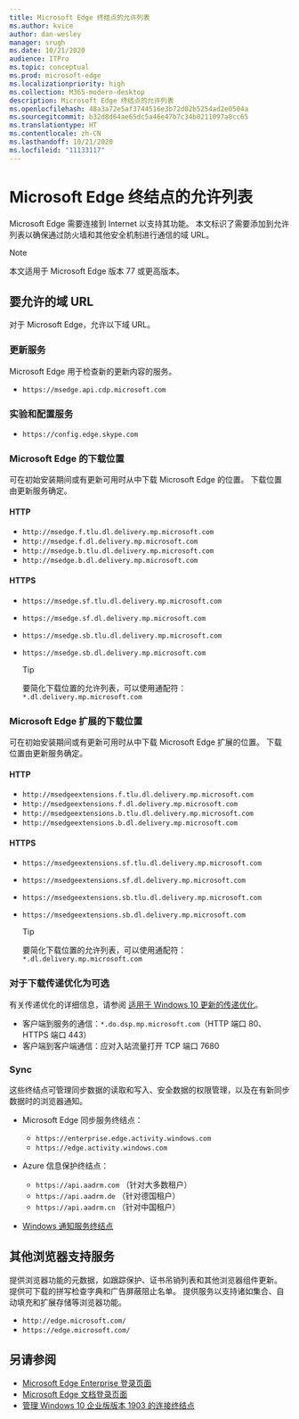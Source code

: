 ```yaml
---
title: Microsoft Edge 终结点的允许列表
ms.author: kvice
author: dan-wesley
manager: srugh
ms.date: 10/21/2020
audience: ITPro
ms.topic: conceptual
ms.prod: microsoft-edge
ms.localizationpriority: high
ms.collection: M365-modern-desktop
description: Microsoft Edge 终结点的允许列表
ms.openlocfilehash: 48a3a72e5af3744516e3b72d02b5254ad2e0504a
ms.sourcegitcommit: b32d8d64ae65dc5a46e47b7c34b0211097a0cc65
ms.translationtype: HT
ms.contentlocale: zh-CN
ms.lasthandoff: 10/21/2020
ms.locfileid: "11133117"
---
```

# Microsoft Edge 终结点的允许列表

Microsoft Edge 需要连接到 Internet 以支持其功能。 本文标识了需要添加到允许列表以确保通过防火墙和其他安全机制进行通信的域 URL。

> [!NOTE]
> 本文适用于 Microsoft Edge 版本 77 或更高版本。

## 要允许的域 URL

对于 Microsoft Edge，允许以下域 URL。

### 更新服务

Microsoft Edge 用于检查新的更新内容的服务。

- `https://msedge.api.cdp.microsoft.com`

### 实验和配置服务

- `https://config.edge.skype.com`

### Microsoft Edge 的下载位置

可在初始安装期间或有更新可用时从中下载 Microsoft Edge 的位置。 下载位置由更新服务确定。

#### HTTP

- `http://msedge.f.tlu.dl.delivery.mp.microsoft.com`
- `http://msedge.f.dl.delivery.mp.microsoft.com`
- `http://msedge.b.tlu.dl.delivery.mp.microsoft.com`
- `http://msedge.b.dl.delivery.mp.microsoft.com`

#### HTTPS

- `https://msedge.sf.tlu.dl.delivery.mp.microsoft.com`
- `https://msedge.sf.dl.delivery.mp.microsoft.com`
- `https://msedge.sb.tlu.dl.delivery.mp.microsoft.com`
- `https://msedge.sb.dl.delivery.mp.microsoft.com`

  > [!TIP]
  > 要简化下载位置的允许列表，可以使用通配符： `*.dl.delivery.mp.microsoft.com`

### Microsoft Edge 扩展的下载位置

可在初始安装期间或有更新可用时从中下载 Microsoft Edge 扩展的位置。 下载位置由更新服务确定。

#### HTTP

- `http://msedgeextensions.f.tlu.dl.delivery.mp.microsoft.com`
- `http://msedgeextensions.f.dl.delivery.mp.microsoft.com`
- `http://msedgeextensions.b.tlu.dl.delivery.mp.microsoft.com`
- `http://msedgeextensions.b.dl.delivery.mp.microsoft.com`

#### HTTPS

- `https://msedgeextensions.sf.tlu.dl.delivery.mp.microsoft.com`
- `https://msedgeextensions.sf.dl.delivery.mp.microsoft.com`
- `https://msedgeextensions.sb.tlu.dl.delivery.mp.microsoft.com`
- `https://msedgeextensions.sb.dl.delivery.mp.microsoft.com`

  > [!TIP]
  > 要简化下载位置的允许列表，可以使用通配符： `*.dl.delivery.mp.microsoft.com`

### 对于下载传递优化为可选

有关传递优化的详细信息，请参阅 [适用于 Windows 10 更新的传递优化](https://aka.ms/waas-do)。

- 客户端到服务的通信：`*.do.dsp.mp.microsoft.com`（HTTP 端口 80、HTTPS 端口 443）
- 客户端到客户端通信：应对入站流量打开 TCP 端口 7680

### Sync

这些终结点可管理同步数据的读取和写入、安全数据的权限管理，以及在有新同步数据时的浏览器通知。

- Microsoft Edge 同步服务终结点：

  - `https://enterprise.edge.activity.windows.com`
  - `https://edge.activity.windows.com`

- Azure 信息保护终结点：

  - `https://api.aadrm.com` （针对大多数租户）
  - `https://api.aadrm.de` （针对德国租户）
  - `https://api.aadrm.cn` （针对中国租户）

- [Windows 通知服务终结点](https://docs.microsoft.com/windows/uwp/design/shell/tiles-and-notifications/firewall-allowlist-config)

## 其他浏览器支持服务

提供浏览器功能的元数据，如跟踪保护、证书吊销列表和其他浏览器组件更新。 提供可下载的拼写检查字典和广告屏蔽阻止名单。 提供服务以支持诸如集合、自动填充和扩展存储等浏览器功能。

- `http://edge.microsoft.com/`
- `https://edge.microsoft.com/`

## 另请参阅

- [Microsoft Edge Enterprise 登录页面](https://aka.ms/EdgeEnterprise)
- [Microsoft Edge 文档登录页面](https://docs.microsoft.com/DeployEdge/)
- [管理 Windows 10 企业版版本 1903 的连接终结点](https://docs.microsoft.com/windows/privacy/manage-windows-1903-endpoints)
